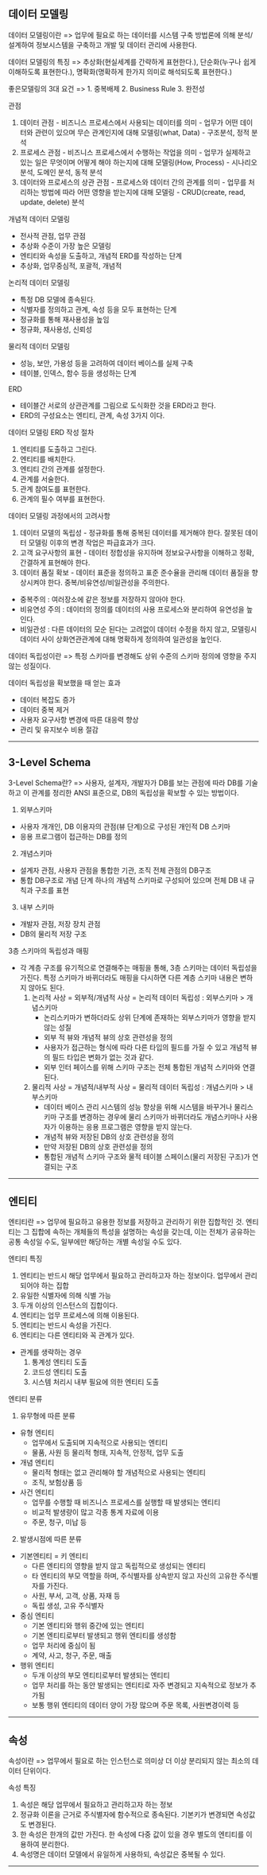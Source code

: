 ## 데이터 모델링
데이터 모델링이란 => 업무에 필요로 하는 데이터를 시스템 구축 방법론에 의해 분석/설계하여 정보시스템을 구축하고 개발 및 데이터 관리에 사용한다.

데이터 모델링의 특징 => 추상화(현실세계를 간략하게 표현한다.), 단순화(누구나 쉽게 이해하도록 표현한다.), 명확화(명확하게 한가지 의미로 해석되도록 표현한다.)

좋은모델링의 3대 요건 => 1. 중복배제    2. Business Rule     3. 완전성

관점

1. 데이터 관점 - 비즈니스 프로세스에서 사용되는 데이터를 의미
                   - 업무가 어떤 데이터와 관련이 있으며 무슨 관계인지에 대해 모델링(what, Data)
                   - 구조분석, 정적 분석
2. 프로세스 관점 - 비즈니스 프로세스에서 수행하는 작업을 의미
                      - 업무가 실제하고 있는 일은 무엇이며 어떻게 해야 하는지에 대해 모델링(How, Process)
                      - 시나리오 분석, 도메인 분석, 동적 분석
3. 데이터와 프로세스의 상관 관점 - 프로세스와 데이터 간의 관계를 의미
                                            - 업무를 처리하는 방법에 따라 어떤 영향을 받는지에 대해 모델링
                                            - CRUD(create, read, update, delete) 분석

개념적 데이터 모델링
- 전사적 관점, 업무 관점
- 추상화 수준이 가장 높은 모델링
- 엔티티와 속성을 도출하고, 개념적 ERD를 작성하는 단계
- 추상화, 업무중심적, 포괄적, 개념적

논리적 데이터 모델링
- 특정 DB 모델에 종속된다.
- 식별자를 정의하고 관계, 속성 등을 모두 표현하는 단계
- 정규화를 통해 재사용성을 높임
- 정규화, 재사용성, 신뢰성

물리적 데이터 모델링
- 성능, 보안, 가용성 등을 고려하여 데이터 베이스를 실제 구축
- 테이블, 인덱스, 함수 등을 생성하는 단계

ERD
- 테이블간 서로의 상관관계를 그림으로 도식화한 것을 ERD라고 한다.
- ERD의 구성요소는 엔티티, 관계, 속성 3가지 이다.

데이터 모델링 ERD 작성 절차

1. 엔티티를 도출하고 그린다.
2. 엔티티를 배치한다.
3. 엔티티 간의 관계를 설정한다.
4. 관계를 서술한다.
5. 관계 참여도를 표현한다.
6. 관계의 필수 여부를 표현한다.

데이터 모델링 과정에서의 고려사항

1. 데이터 모델의 독립성 - 정규화를 통해 중복된 데이터를 제거해야 한다. 잘못된 데이터 모델링 이후의 변경 작업은 파급효과가 크다.
2. 고객 요구사항의 표현 - 데이터 정합성을 유지하며 정보요구사항을 이해하고 정확, 간결하게 표현해야 한다.
3. 데이터 품질 확보 - 데이터 표준을 정의하고 표준 준수율을 관리해 데이터 품질을 향상시켜야 한다. 중복/비유연성/비일관성을 주의한다.
* 중복주의 : 여러장소에 같은 정보를 저장하지 않아야 한다.
* 비유연성 주의 : 데이터의 정의를 데이터의 사용 프로세스와 분리하여 유연성을 높인다.
* 비일관성 : 다른 데이터의 모순 된다는 고려없이 데이터 수정을 하지 않고, 모델링시 데이터 사이 상화연관관계에 대해 명확하게 정의하여 일관성을 높인다.

데이터 독립성이란 => 특정 스키마를 변경해도 상위 수준의 스키마 정의에 영향을 주지 않는 성질이다.

데이터 독립성을 확보했을 때 얻는 효과
- 데이터 복잡도 증가
- 데이터 중복 제거
- 사용자 요구사항 변경에 따른 대응력 향상
- 관리 및 유지보수 비용 절감
---
## 3-Level Schema

3-Level Schema란? => 사용자, 설계자, 개발자가 DB를 보는 관점에 따라 DB를 기술하고 이 관계를 정리한 ANSI 표준으로, DB의 독립성을 확보할 수 있는 방법이다.

1. 외부스키마
- 사용자 개개인, DB 이용자의 관점(뷰 단계)으로 구성된 개인적 DB 스키마
- 응용 프로그램이 접근하는 DB를 정의

2. 개념스키마
- 설계자 관점, 사용자 관점을 통합한 기관, 조직 전체 관점의 DB구조
- 통합 DB구조로 개념 단계 하나의 개념적 스키마로 구성되어 있으며 전체 DB 내 규칙과 구조를 표현

3. 내부 스키마
- 개발자 관점, 저장 장치 관점
- DB의 물리적 저장 구조

3층 스키마의 독립성과 매핑
- 각 계층 구조를 유기적으로 연결해주는 매핑을 통해, 3층 스키마는 데이터 독립성을 가진다. 특정 스키마가 바뀌더라도 매핑을 다시하면 다른 계층 스키마 내용은 변하지 않아도 된다.
    1. 논리적 사상 = 외부적/개념적 사상 = 논리적 데이터 독립성 : 외부스키마 > 개념스키마
        - 논리스키마가 변하더라도 상위 단계에 존재하는 외부스키마가 영향을 받지 않는 성질
        - 외부 적 뷰와 개념적 뷰의 상호 관련성을 정의
        - 사용자가 접근하는 형식에 따라 다른 타입의 필드를 가질 수 있고 개념적 뷰의 필드 타입은 변화가 없는 것과 같다.
        - 외부 인터 페이스를 위해 스키마 구조는 전체 통합된 개념적 스키마와 연결된다.
    2. 물리적 사상 = 개념적/내부적 사상 = 물리적 데이터 독립성 : 개념스키마 > 내부스키마
        - 데이터 베이스 관리 시스템의 성능 향상을 위해 시스템을 바꾸거나 물리스키마 구조를 변경하는 경우에 물리 스키마가 바뀌더라도 개념스키마나 사용자가 이용하는 응용 프로그램은 영향을 받지 않는다.
        - 개념적 뷰와 저장된 DB의 상호 관련성을 정의
        - 만약 저장된 DB의 상호 관련성을 정의
        - 통합된 개념적 스키마 구조와 물적 테이블 스페이스(물리 저장된 구조)가 연결되는 구조
---
## 엔티티
엔티티란 => 업무에 필요하고 유용한 정보를 저장하고 관리하기 위한 집합적인 것. 엔티티는 그 집합에 속하는 개체들의 특성을 설명하는 속성을 갖는데, 이는 전체가 공유하는 공통 속성일 수도, 일부에만 해당하는 개별 속성일 수도 있다.

엔티티 특징

1. 엔티티는 반드시 해당 업무에서 필요하고 관리하고자 하는 정보이다. 업무에서 관리되어야 하는 집합
2. 유일한 식별자에 의해 식별 가능
3. 두개 이상의 인스턴스의 집합이다.
4. 엔티티는 업무 프로세스에 의해 이용된다.
5. 엔티티는 반드시 속성을 가진다.
6. 엔티티는 다른 엔티티와 꼭 관계가 있다.
  - 관계를 생략하는 경우
    1. 통계성 엔티티 도출
    2. 코드성 엔티티 도출
    3. 시스템 처리시 내부 필요에 의한 엔티티 도출

엔티티 분류

1. 유무형에 따른 분류
  - 유형 엔티티
    - 업무에서 도출되며 지속적으로 사용되는 엔티티
    - 물품, 사원 등 물리적 형태, 지속적, 안정적, 업무 도출
  - 개념 엔티티
    - 물리적 형태는 없고 관리해야 할 개념적으로 사용되는 엔티티
    - 조직, 보험상품 등
  - 사건 엔티티
    - 업무를 수행할 때 비즈니스 프로세스를 실행할 때 발생되는 엔티티
    - 비교적 발생량이 많고 각종 통계 자료에 이용
    - 주문, 청구, 미납 등
2. 발생시점에 따른 분류
  - 기본엔티티 = 키 엔티티
    - 다른 엔티티의 영향을 받지 않고 독립적으로 생성되는 엔티티
    - 타 엔티티의 부모 역할을 하며, 주식별자를 상속받지 않고 자신의 고유한 주식별자를 가진다.
    - 사원, 부서, 고객, 상품, 자재 등
    - 독립 생성, 고유 주식별자
  - 중심 엔티티
    - 기본 엔티티와 행위 중간에 있는 엔티티
    - 기본 엔티티로부터 발생되고 행위 엔티티를 생성함
    - 업무 처리에 중심이 됨
    - 계약, 사고, 청구, 주문, 매출
  - 행위 엔티티
    - 두개 이상의 부모 엔티티로부터 발생되는 엔티티
    - 업무 처리를 하는 동안 발생되는 엔티티로 자주 변경되고 지속적으로 정보가 추가됨
    - 보통 행위 엔티티의 데이터 양이 가장 많으며 주문 목록, 사원변경이력 등
---
## 속성
속성이란 => 업무에서 필요로 하는 인스턴스로 의미상 더 이상 분리되지 않는 최소의 데이터 단위이다.

속성 특징

1. 속성은 해당 업무에서 필요하고 관리하고자 하는 정보
2. 정규화 이론을 근거로 주식별자에 함수적으로 종속된다. 기본키가 변경되면 속성값도 변경된다.
3. 한 속성은 한개의 값만 가진다. 한 속성에 다중 값이 있을 경우 별도의 엔티티를 이용하여 분리한다.
4. 속성명은 데이터 모델에서 유일하게 사용하되, 속성값은 중복될 수 있다.
---



